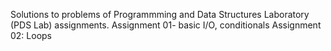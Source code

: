 Solutions to problems of Programmming and Data Structures Laboratory (PDS Lab) assignments.
Assignment 01- basic I/O, conditionals
Assignment 02: Loops
